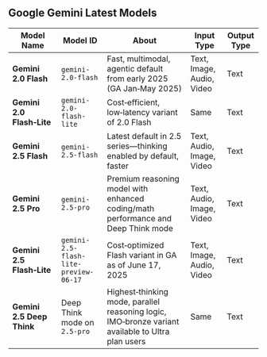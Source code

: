 ## Google Gemini Latest Models

| Model Name              | Model ID                  | About                                                          | Input Type                   | Output Type       |
|-------------------------|---------------------------|----------------------------------------------------------------|------------------------------|-------------------|
| **Gemini 2.0 Flash**    | `gemini-2.0-flash`        | Fast, multimodal, agentic default from early 2025 (GA Jan‑May 2025) | Text, Image, Audio, Video    | Text              |
| **Gemini 2.0 Flash‑Lite** | `gemini-2.0-flash-lite`  | Cost‑efficient, low‑latency variant of 2.0 Flash               | Same                         | Text              |
| **Gemini 2.5 Flash**    | `gemini-2.5-flash`        | Latest default in 2.5 series—thinking enabled by default, faster | Text, Audio, Image, Video    | Text              |
| **Gemini 2.5 Pro**      | `gemini-2.5-pro`          | Premium reasoning model with enhanced coding/math performance and Deep Think mode | Text, Audio, Image, Video    | Text              |
| **Gemini 2.5 Flash‑Lite** | `gemini-2.5-flash-lite-preview-06-17` | Cost‑optimized Flash variant in GA as of June 17, 2025 | Text, Image, Audio, Video    | Text              |
| **Gemini 2.5 Deep Think** | Deep Think mode on `2.5-pro` | Highest‑thinking mode, parallel reasoning logic, IMO‑bronze variant available to Ultra plan users | Same                         | Text              |
